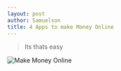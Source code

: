 ```yaml
---
layout: post
author: Samuelson
title: 4 Apps to make Money Online
---
```


> Its thats easy


![Make Money Online]({{site.baseurl}}/assets/images/samuelson/Money.jpg)
